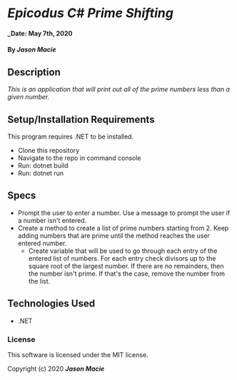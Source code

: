# _Epicodus C# Prime Shifting_

#### _Date: May 7th, 2020
#### By _**Jason Macie**_

## Description

_This is an application that will print out all of the prime numbers less than a given number._

## Setup/Installation Requirements

This program requires .NET to be installed.
* Clone this repository
* Navigate to the repo in command console
* Run: dotnet build
* Run: dotnet run

## Specs

* Prompt the user to enter a number. Use a message to prompt the user if a number isn't entered.
* Create a method to create a list of prime numbers starting from 2. Keep adding numbers that are prime until the method reaches the user entered number.
  * Create variable that will be used to go through each entry of the entered list of numbers. For each entry check divisors up to the square root of the largest number. If there are no remainders, then the number isn't prime. If that's the case, remove the number from the list.

## Technologies Used

* .NET

### License

This software is licensed under the MIT license.

Copyright (c) 2020 **_Jason Macie_**
